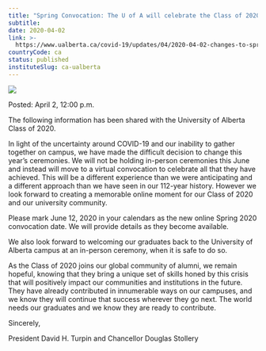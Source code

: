 ```yaml
---
title: "Spring Convocation: The U of A will celebrate the Class of 2020 virtually"
subtitle: 
date: 2020-04-02
link: >-
  https://www.ualberta.ca/covid-19/updates/04/2020-04-02-changes-to-spring-2020-convocation.html
countryCode: ca
status: published
instituteSlug: ca-ualberta
---
```

![](https://www.ualberta.ca/covid-19/)

Posted: April 2, 12:00 p.m.

The following information has been shared with the University of Alberta Class of 2020.

In light of the uncertainty around COVID-19 and our inability to gather together on campus, we have made the difficult decision to change this year’s ceremonies. We will not be holding in-person ceremonies this June and instead will move to a virtual convocation to celebrate all that they have achieved. This will be a different experience than we were anticipating and a different approach than we have seen in our 112-year history. However we look forward to creating a memorable online moment for our Class of 2020 and our university community.

Please mark June 12, 2020 in your calendars as the new online Spring 2020 convocation date. We will provide details as they become available.

We also look forward to welcoming our graduates back to the University of Alberta campus at an in-person ceremony, when it is safe to do so.

As the Class of 2020 joins our global community of alumni, we remain hopeful, knowing that they bring a unique set of skills honed by this crisis that will positively impact our communities and institutions in the future. They have already contributed in innumerable ways on our campuses, and we know they will continue that success wherever they go next. The world needs our graduates and we know they are ready to contribute.

Sincerely,

President David H. Turpin and Chancellor Douglas Stollery